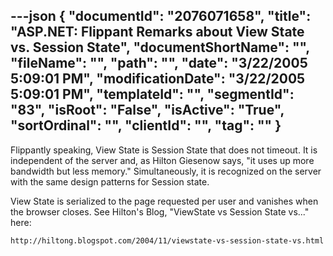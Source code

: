 ---json
{
  "documentId": "2076071658",
  "title": "ASP.NET: Flippant Remarks about View State vs. Session State",
  "documentShortName": "",
  "fileName": "",
  "path": "",
  "date": "3/22/2005 5:09:01 PM",
  "modificationDate": "3/22/2005 5:09:01 PM",
  "templateId": "",
  "segmentId": "83",
  "isRoot": "False",
  "isActive": "True",
  "sortOrdinal": "",
  "clientId": "",
  "tag": ""
}
---

Flippantly speaking, View State is Session State that does not timeout. It is independent of the server and, as Hilton Giesenow says, &quot;it uses up more bandwidth but less memory.&quot; Simultaneously, it is recognized on the server with the same design patterns for Session state.

View State is serialized to the page requested per user and vanishes when the browser closes. See Hilton's Blog, &quot;ViewState vs Session State vs...&quot; here:

    http://hiltong.blogspot.com/2004/11/viewstate-vs-session-state-vs.html
